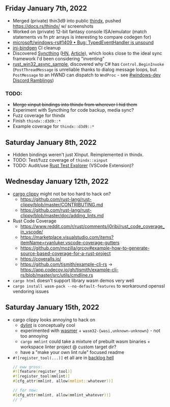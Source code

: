 ## Friday January 7th, 2022
*   Merged (private) thin3d9 into public [thindx](https://github.com/MaulingMonkey/thindx), pushed <https://docs.rs/thindx/> w/ screenshots
*   Worked on (private) 12-bit fantasy console ISA/emulator (match statements vs fn ptr arrays is interesting to compare codegen for)
*   [microsoft/windows-rs#1409 • Bug: TypedEventHandler is unsound](https://github.com/microsoft/windows-rs/issues/1409)
*   [jni-bindgen](https://github.com/MaulingMonkey/jni-bindgen) CI cleanup
*   Discovered [Syncthing](https://syncthing.net/) \([HN](https://news.ycombinator.com/item?id=29837696), [Article](https://tonsky.me/blog/syncthing/)\),
    which looks close to the ideal sync framework I'd been considering "inventing"
*   [rust_win32_async_sample](https://github.com/MaulingMonkey/rust_win32_async_sample/blob/master/src/main.rs), discovered why C# has `Control.BeginInvoke`
    \(`PostThreadMessage`  is unreliable thanks to dialog message loops, but `PostMessage` to an HWND can dispatch to `WndProc` - see [#windows-dev Discord Ramblings](https://discord.com/channels/273534239310479360/583054410670669833/928069858682355733)\)

### TODO:
*   ~~Merge xinput bindings into thindx from wherever I hid them~~
*   Experiment with Syncthing for code backup, media sync?
*   Fuzz coverage for thindx
*   Finish `thindx::d3d9::*`
*   Example coverage for `thindx::d3d9::*`



## Saturday January 8th, 2022
*   Hidden bindings weren't just XInput.  Reimplemented in thindx.
*   TODO: Test/fuzz coverage of `thindx::xinput`
*   TODO: Audit/use [Rust Test Explorer](https://marketplace.visualstudio.com/items?itemName=swellaby.vscode-rust-test-adapter&ssr=false#overview) (VSCode Extension)?



## Wednesday January 12th, 2022
*   [cargo clippy](https://github.com/rust-lang/rust-clippy) might not be too hard to hack on?
    *   <https://github.com/rust-lang/rust-clippy/blob/master/CONTRIBUTING.md>
    *   <https://github.com/rust-lang/rust-clippy/blob/master/doc/adding_lints.md>
*   Rust Code Coverage
    *   <https://www.reddit.com/r/rust/comments/j0ribi/rust_code_coverage_in_vscode/>
    *   <https://marketplace.visualstudio.com/items?itemName=ryanluker.vscode-coverage-gutters>
    *   <https://github.com/mozilla/grcov#example-how-to-generate-source-based-coverage-for-a-rust-project>
    *   <https://coveralls.io/>
    *   <https://github.com/tismith/example-cli-rs> -> <https://app.codecov.io/gh/tismith/example-cli-rs/blob/master/src/utils/cmdline.rs>
*   `cargo html` doesn't support library wasm demos very well
*   `cargo install wasm-pack --no-default-features` to workaround openssl vendoring issues



## Saturday January 15th, 2022
*   cargo clippy looks annoying to hack on
    *   [dylint](https://lib.rs/crates/dylint) is conceptually cool
    *   experimented with [wasmer](https://docs.rs/wasmer/2.0.0/wasmer/) + `wasm32-{wasi,unknown-unknown}` - not too annoying
    *   `cargo mmlint` could take a mixture of prebuilt wasm binaries + workspace linter project @ custom target dir?
    *   have a "make your own lint rule" focused readme
*   `#![register_tool(...)]` et all are in [backlog hell](https://github.com/rust-lang/rust/issues/66079)
    ```rust
    // eww gross:
    #![feature(register_tool)]
    #![register_tool(mmlint)]
    #[cfg_attr(mmlint, allow(mmlint::whatever))]
    
    // for now:
    #[cfg_attr(mmlint, allow(mmlint_whatever))]
    // ?
    ```
